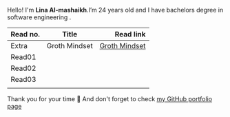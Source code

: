 Hello! I'm **Lina Al-mashaikh**.I’m 24 years old and I have bachelors degree in software engineering . 



|Read no.| Title | Read link |
| :------------- | :----------: | -----------: |
| Extra | Groth Mindset | [Groth Mindset](Mindset.md) |
| Read01 | |[]()|
| Read02 || []()|
| Read03 || []()|
|  || []()|



Thank you for your time :purple_heart: And don't forget to check [my GitHub portfolio page ](https://github.com/Lina-yousef)


